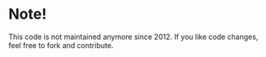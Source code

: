 # Note!
This code is not maintained anymore since 2012. If you like code changes, feel free to fork and contribute.
